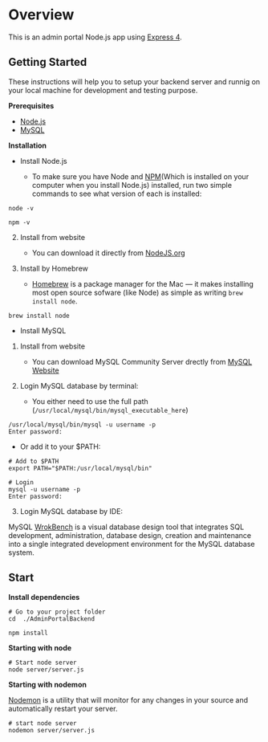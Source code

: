 # Overview
This is an admin portal Node.js app using [Express 4](http://expressjs.com/).

## Getting Started
These instructions will help you to setup your backend server and runnig on your local machine for development and testing purpose.

**Prerequisites**
* [Node.js](https://nodejs.org/en/)
* [MySQL](https://dev.mysql.com/downloads/mysql/)

**Installation**
* Install Node.js

  - To make sure you have Node and [NPM](https://www.npmjs.com/)(Which is installed on your computer when you install Node.js) installed, run two simple commands to see what version of each is installed:
```
node -v

npm -v
```

2. Install from website
   - You can download it directly from [NodeJS.org](https://nodejs.org/en/)

3. Install by Homebrew

   - [Homebrew](https://brew.sh/) is a package manager for the Mac — it makes installing most open source sofware (like Node) as simple as writing `brew install node`.
```
brew install node
```


* Install MySQL

1. Install from website

   - You can download MySQL Community Server drectly from [MySQL Website](https://dev.mysql.com/downloads/mysql/)

2. Login MySQL database by terminal:

   - You either need to use the full path (`/usr/local/mysql/bin/mysql_executable_here`)
```
/usr/local/mysql/bin/mysql -u username -p
Enter password:
```

   - Or add it to your $PATH:
```
# Add to $PATH
export PATH="$PATH:/usr/local/mysql/bin"

# Login
mysql -u username -p
Enter password:
```

3. Login MySQL database by IDE:

MySQL [WrokBench](https://dev.mysql.com/downloads/workbench/) is a visual database design tool that integrates SQL development, administration, database design, creation and maintenance into a single integrated development environment for the MySQL database system. 


## Start 

**Install dependencies**

```
# Go to your project folder
cd  ./AdminPortalBackend

npm install 
```
**Starting with node**
```
# Start node server
node server/server.js
```
**Starting with nodemon**

[Nodemon](https://nodemon.io/) is a utility that will monitor for any changes in your source and automatically restart your server.
```
# start node server
nodemon server/server.js
```
